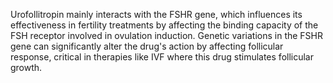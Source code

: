 Urofollitropin mainly interacts with the FSHR gene, which influences its effectiveness in fertility treatments by affecting the binding capacity of the FSH receptor involved in ovulation induction. Genetic variations in the FSHR gene can significantly alter the drug's action by affecting follicular response, critical in therapies like IVF where this drug stimulates follicular growth.